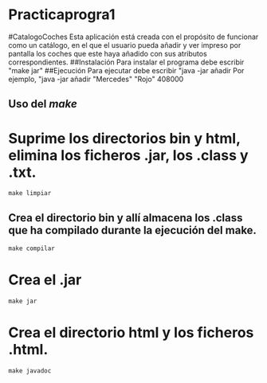 # Practicaprogra1
#CatalogoCoches
Esta aplicación está creada con el propósito de funcionar como un catálogo, en el que el usuario pueda añadir y ver impreso por pantalla los coches que este haya añadido con sus atributos correspondientes.
##Instalación 
Para instalar el programa debe escribir "make jar"
##Ejecución 
Para ejecutar debe escribir "java -jar añadir <Marca> <Color> <Precio>
Por ejemplo, "java -jar añadir "Mercedes" "Rojo" 408000
## Uso del *make*
# Suprime los directorios bin y html, elimina los ficheros .jar, los .class y .txt.
    make limpiar
## Crea el directorio bin y allí almacena los .class que ha compilado durante la ejecución del make. 
    make compilar
# Crea el .jar
    make jar
# Crea el directorio html y los ficheros .html.
    make javadoc

